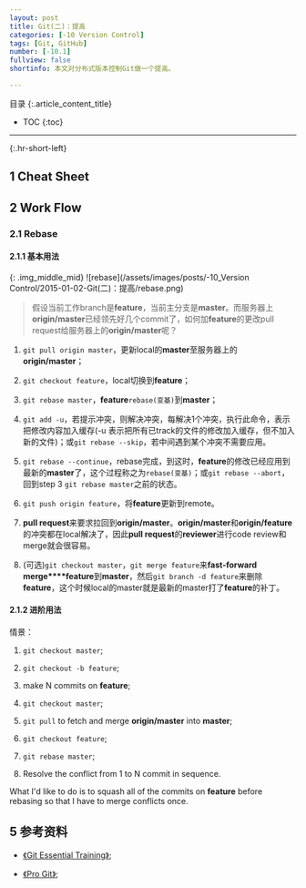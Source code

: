 ```yaml
---
layout: post
title: Git(二)：提高
categories: [-10 Version Control]
tags: [Git, GitHub]
number: [-10.1]
fullview: false
shortinfo: 本文对分布式版本控制Git做一个提高。

---
```

目录
{:.article_content_title}


* TOC
{:toc}

---
{:.hr-short-left}

## 1 Cheat Sheet ##



## 2 Work Flow ##

### 2.1 Rebase ###

#### 2.1.1 基本用法 ####

{: .img_middle_mid}
![rebase](/assets/images/posts/-10_Version Control/2015-01-02-Git(二)：提高/rebase.png)

> 假设当前工作branch是**feature**，当前主分支是**master**。而服务器上**origin/master**已经领先好几个commit了，如何加**feature**的更改pull request给服务器上的**origin/master**呢？

1. `git pull origin master`，更新local的**master**至服务器上的**origin/master**；

2. `git checkout feature`，local切换到**feature**；

3. `git rebase master`，**feature**`rebase(变基)`到**master**；

4. `git add -u`，若提示冲突，则解决冲突，每解决1个冲突，执行此命令，表示把修改内容加入缓存(-u 表示把所有已track的文件的修改加入缓存，但不加入新的文件)；或`git rebase --skip`，若中间遇到某个冲突不需要应用。

5. `git rebase --continue`，rebase完成，到这时，**feature**的修改已经应用到最新的**master**了，这个过程称之为`rebase(变基)`；或`git rebase --abort`，回到step 3 `git rebase master`之前的状态。

6. `git push origin feature`，将**feature**更新到remote。

7. **pull request**来要求拉回到**origin/master**。**origin/master**和**origin/feature**的冲突都在local解决了，因此**pull request**的**reviewer**进行code review和merge就会很容易。

8. (可选)`git checkout master`，`git merge feature`来**fast-forward merge****feature**到**master**，然后`git branch -d feature`来删除**feature**，这个时候local的master就是最新的master打了**feature**的补丁。

#### 2.1.2 进阶用法 ####

情景：

1. `git checkout master`;

2. `git checkout -b feature`;

3. make N commits on **feature**;

4. `git checkout master`;

5. `git pull` to fetch and merge **origin/master** into **master**;

6. `git checkout feature`;

7. `git rebase master`;

8. Resolve the conflict from 1 to N commit in sequence.

What I'd like to do is to squash all of the commits on **feature** before rebasing so that I have to merge conflicts once.





## 5 参考资料 ##

- [《Git Essential Training》](https://www.youtube.com/watch?v=_vEPmy31XDE&list=PLEIPSRdn5KEoLbRZJuS4bLlldQ4wiA5Nf);

- [《Pro Git》](https://git-scm.com/book/en/v2);





